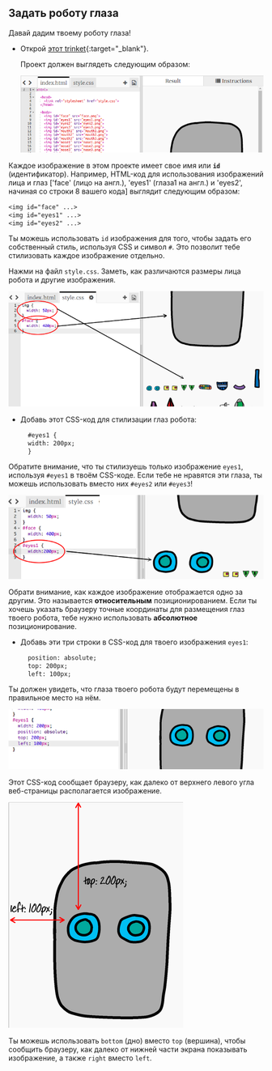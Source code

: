 ## Задать роботу глаза

Давай дадим твоему роботу глаза!

+ Открой [этот trinket](http://jumpto.cc/web-robot){:target="_blank"}.
    
    Проект должен выглядеть следующим образом:
    
    ![снимок экрана](images/robot-starter.png)

Каждое изображение в этом проекте имеет свое имя или **`id`** (идентификатор). Например, HTML-код для использования изображений лица и глаз ['face' (лицо на англ.), 'eyes1' (глаза1 на англ.) и 'eyes2', начиная со строки 8 вашего кода] выглядит следующим образом:

    <img id="face" ...>
    <img id="eyes1" ...>
    <img id="eyes2" ...>
    

Ты можешь использовать `id` изображения для того, чтобы задать его собственный стиль, используя CSS и символ `#`. Это позволит тебе стилизовать каждое изображение отдельно.

Нажми на файл `style.css`. Заметь, как различаются размеры лица робота и другие изображения.

![снимок экрана](images/robot-id.png)

+ Добавь этот CSS-код для стилизации глаз робота:
    
        #eyes1 {
        width: 200px;
        }
        

Обратите внимание, что ты стилизуешь только изображение `eyes1`, используя `#eyes1` в твоём CSS-коде. Если тебе не нравятся эти глаза, ты можешь использовать вместо них `#eyes2` или `#eyes3`!

![снимок экрана](images/robot-eyes-width.png)

Обрати внимание, как каждое изображение отображается одно за другим. Это называется **относительным** позиционированием. Если ты хочешь указать браузеру точные координаты для размещения глаз твоего робота, тебе нужно использовать **абсолютное** позиционирование.

+ Добавь эти три строки в CSS-код для твоего изображения `eyes1`:
    
        position: absolute;
        top: 200px;
        left: 100px;
        

Ты должен увидеть, что глаза твоего робота будут перемещены в правильное место на нём.

![снимок экрана](images/robot-eyes-position.png)

Этот CSS-код сообщает браузеру, как далеко от верхнего левого угла веб-страницы располагается изображение.

![снимок экрана](images/robot-eyes-position2.png)

Ты можешь использовать `bottom` (дно) вместо `top` (вершина), чтобы сообщить браузеру, как далеко от нижней части экрана показывать изображение, а также `right` вместо `left`.